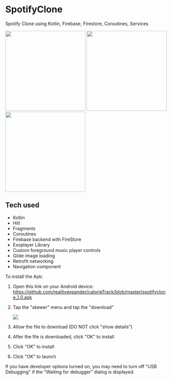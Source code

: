 # SpotifyClone
Spotify Clone using Kotlin, Firebase, Firestore, Coroutines, Services

[<img src="https://user-images.githubusercontent.com/5157474/188968514-58fa4ac2-ff4d-401b-ad87-22dcb9f9b93d.png" width="250"/>](https://user-images.githubusercontent.com/5157474/188968514-58fa4ac2-ff4d-401b-ad87-22dcb9f9b93d.png)
[<img src="https://user-images.githubusercontent.com/5157474/188968574-2ecc5a83-963d-459d-b2b4-007453c7ed29.png" width="250"/>](https://user-images.githubusercontent.com/5157474/188968574-2ecc5a83-963d-459d-b2b4-007453c7ed29.png)
[<img src="https://user-images.githubusercontent.com/5157474/188968606-dd45d9b9-63bc-41b0-8d80-9101f17ec451.png" width="250"/>](https://user-images.githubusercontent.com/5157474/188968606-dd45d9b9-63bc-41b0-8d80-9101f17ec451.png)


## Tech used
- Kotlin
- Hilt
- Fragments
- Coroutines
- Firebase backend with FireStore
- Exoplayer Library
- Custom foreground music player controls
- Glide image loading
- Retrofit networking
- Navigation component

To install the Apk:

1. Open this link on your Android device:
   https://github.com/realityexpander/calorieTrack/blob/master/spotifyclone_1.0.apk
2. Tap the "skewer" menu and tap the "download"

   [![](https://user-images.githubusercontent.com/5157474/147434050-57102a30-af32-46ed-a90b-d94e0c4a4f35.jpg)]()
3. Allow the file to download (DO NOT click "show details")
4. After the file is downloaded, click "OK" to install
5. Click "OK" to install
6. Click "OK" to launch

If you have developer options turned on, you may need to turn off "USB Debugging" if the "Waiting for debugger" dialog is displayed.

